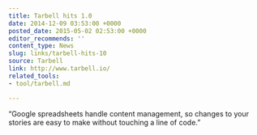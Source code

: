```yaml
---
title: Tarbell hits 1.0
date: 2014-12-09 03:53:00 +0000
posted_date: 2015-05-02 02:53:00 +0000
editor_recommends: ''
content_type: News
slug: links/tarbell-hits-10
source: Tarbell
link: http://www.tarbell.io/
related_tools:
- tool/tarbell.md

---
```

“Google spreadsheets handle content management, so changes to your stories are easy to make without touching a line of code.”
